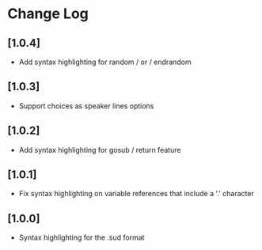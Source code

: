 # Change Log

## [1.0.4]

- Add syntax highlighting for random / or / endrandom

## [1.0.3]

- Support choices as speaker lines options

## [1.0.2]

- Add syntax highlighting for gosub / return feature

## [1.0.1]

- Fix syntax highlighting on variable references that include a '.' character

## [1.0.0]

- Syntax highlighting for the .sud format